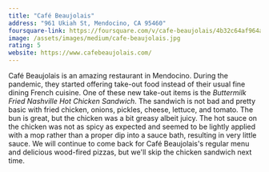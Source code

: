 ```yaml
---
title: "Café Beaujolais"
address: "961 Ukiah St, Mendocino, CA 95460"
foursquare-link: https://foursquare.com/v/cafe-beaujolais/4b32c64af964a520a91325e3
image: /assets/images/medium/cafe-beaujolais.jpg
rating: 5
website: https://www.cafebeaujolais.com/
---
```


Café Beaujolais is an amazing restaurant in Mendocino. During the pandemic, they started offering take-out food instead
of their usual fine dining French cuisine. One of these new take-out items is the *Buttermilk Fried Nashville Hot
Chicken Sandwich*. The sandwich is not bad and pretty basic with fried chicken, onions, pickles, cheese, lettuce, and
tomato. The bun is great, but the chicken was a bit greasy albeit juicy. The hot sauce on the chicken was not as spicy
as expected and seemed to be lightly applied with a mop rather than a proper dip into a sauce bath, resulting in very
little sauce. We will continue to come back for Café Beaujolais's regular menu and delicious wood-fired pizzas, but
we'll skip the chicken sandwich next time.
